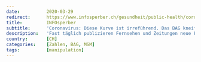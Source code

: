 ```yaml
---
date:          2020-03-29
redirect:      https://www.infosperber.ch/gesundheit/public-health/coronavirus-diese-kurve-ist-irrefuehrend-das-bag-kneift/
title:         INFOsperber
subtitle:      'Coronavirus: Diese Kurve ist irreführend. Das BAG kneift.'
description:   'Fast täglich publizieren Fernsehen und Zeitungen neue Fallzahlen. Doch der Vergleich mit früheren Zahlen ist statistisch unhaltbar.'
country:       [CH]
categories:    [Zahlen, BAG, MSM]
tags:          [manipulation]
---
```

